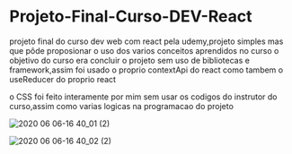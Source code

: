 # Projeto-Final-Curso-DEV-React

projeto final do curso dev web com react pela udemy,projeto simples mas que pôde proposionar o uso dos varios conceitos aprendidos no curso
o objetivo do curso era concluir o projeto sem uso de bibliotecas e framework,assim foi usado o proprio contextApi do react como tambem o useReducer do proprio react

o CSS foi feito interamente por mim sem usar os codigos do instrutor do curso,assim como varias logicas na programacao do projeto



![2020 06 06-16 40_01 (2)](https://user-images.githubusercontent.com/57047448/83953190-97558d00-a814-11ea-850a-809d5d44d351.png)

![2020 06 06-16 40_02 (2)](https://user-images.githubusercontent.com/57047448/83953193-9b81aa80-a814-11ea-8847-ead90c524c63.png)
